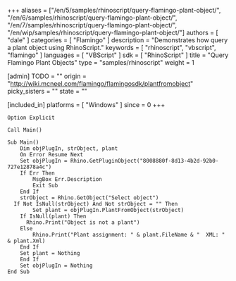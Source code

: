 +++
aliases = ["/en/5/samples/rhinoscript/query-flamingo-plant-object/", "/en/6/samples/rhinoscript/query-flamingo-plant-object/", "/en/7/samples/rhinoscript/query-flamingo-plant-object/", "/en/wip/samples/rhinoscript/query-flamingo-plant-object/"]
authors = [ "dale" ]
categories = [ "Flamingo" ]
description = "Demonstrates how query a plant object using RhinoScript."
keywords = [ "rhinoscript", "vbscript", "flamingo" ]
languages = [ "VBScript" ]
sdk = [ "RhinoScript" ]
title = "Query Flamingo Plant Objects"
type = "samples/rhinoscript"
weight = 1

[admin]
TODO = ""
origin = "http://wiki.mcneel.com/flamingo/flamingosdk/plantfromobject"
picky_sisters = ""
state = ""

[included_in]
platforms = [ "Windows" ]
since = 0
+++

```vbnet
Option Explicit

Call Main()

Sub Main()
	Dim objPlugIn, strObject, plant
	On Error Resume Next
	Set objPlugIn = Rhino.GetPluginObject("8008880f-8d13-4b2d-92b0-727e12878a4c")
	If Err Then
		MsgBox Err.Description
		Exit Sub
	End If
	strObject = Rhino.GetObject("Select object")
  If Not IsNull(strObject) And Not strObject = "" Then
		Set plant = objPlugIn.PlantFromObject(strObject)
    If IsNull(plant) Then
      Rhino.Print("Object is not a plant")
    Else
  		Rhino.Print("Plant assignment: " & plant.FileName & "  XML: " & plant.Xml)
    End If
    Set plant = Nothing
	End If
	Set objPlugIn = Nothing
End Sub
```
